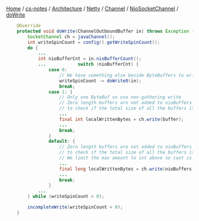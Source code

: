 [Home](https://mengxianbin.github.io) /
[cs-notes](https://mengxianbin.github.io/cs-notes/site) /
[Architecture](https://mengxianbin.github.io/cs-notes/site/Architecture) /
[Netty](https://mengxianbin.github.io/cs-notes/site/Architecture/Netty) /
[Channel](https://mengxianbin.github.io/cs-notes/site/Architecture/Netty/Channel) /
[NioSocketChannel](https://mengxianbin.github.io/cs-notes/site/Architecture/Netty/Channel/NioSocketChannel) /
[doWrite](https://mengxianbin.github.io/cs-notes/site/Architecture/Netty/Channel/NioSocketChannel/doWrite)


```java
    @Override
    protected void doWrite(ChannelOutboundBuffer in) throws Exception {
        SocketChannel ch = javaChannel();
        int writeSpinCount = config().getWriteSpinCount();
        do {
            ...
            int nioBufferCnt = in.nioBufferCount();
            ...            switch (nioBufferCnt) {
                case 0:
                    // We have something else beside ByteBuffers to write so fallback to normal writes.
                    writeSpinCount -= doWrite0(in);
                    break;
                case 1: {
                    // Only one ByteBuf so use non-gathering write
                    // Zero length buffers are not added to nioBuffers by ChannelOutboundBuffer, so there is no need
                    // to check if the total size of all the buffers is non-zero.
                    ...
                    final int localWrittenBytes = ch.write(buffer);
                    ...
                    break;
                }
                default: {
                    // Zero length buffers are not added to nioBuffers by ChannelOutboundBuffer, so there is no need
                    // to check if the total size of all the buffers is non-zero.
                    // We limit the max amount to int above so cast is safe
                    ...
                    final long localWrittenBytes = ch.write(nioBuffers, 0, nioBufferCnt);
                    ...
                    break;
                }
            ...
        } while (writeSpinCount > 0);

        incompleteWrite(writeSpinCount < 0);        
    }
```
